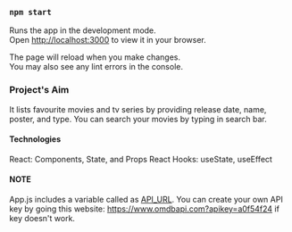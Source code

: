 ### `npm start`

Runs the app in the development mode.\
Open [http://localhost:3000](http://localhost:3000) to view it in your browser.

The page will reload when you make changes.\
You may also see any lint errors in the console.

### Project's Aim

It lists favourite movies and tv series by providing release date, name, poster, and type. You can search your movies by typing in search bar.

 
#### Technologies

React: Components, State, and Props
React Hooks: useState, useEffect

#### NOTE

App.js includes a variable called as [API_URL](src/App.js). You can create your own API key by going this website: https://www.omdbapi.com?apikey=a0f54f24 if key doesn't work.


